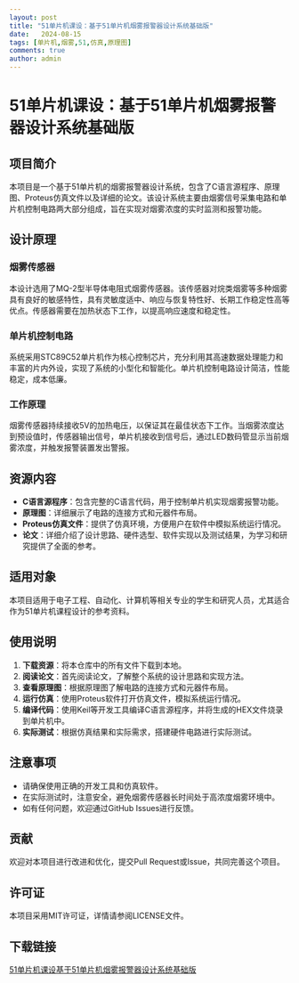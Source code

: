 ```yaml
---
layout: post
title: "51单片机课设：基于51单片机烟雾报警器设计系统基础版"
date:   2024-08-15
tags: [单片机,烟雾,51,仿真,原理图]
comments: true
author: admin
---
```

# 51单片机课设：基于51单片机烟雾报警器设计系统基础版

## 项目简介

本项目是一个基于51单片机的烟雾报警器设计系统，包含了C语言源程序、原理图、Proteus仿真文件以及详细的论文。该设计系统主要由烟雾信号采集电路和单片机控制电路两大部分组成，旨在实现对烟雾浓度的实时监测和报警功能。

## 设计原理

### 烟雾传感器

本设计选用了MQ-2型半导体电阻式烟雾传感器。该传感器对烷类烟雾等多种烟雾具有良好的敏感特性，具有灵敏度适中、响应与恢复特性好、长期工作稳定性高等优点。传感器需要在加热状态下工作，以提高响应速度和稳定性。

### 单片机控制电路

系统采用STC89C52单片机作为核心控制芯片，充分利用其高速数据处理能力和丰富的片内外设，实现了系统的小型化和智能化。单片机控制电路设计简洁，性能稳定，成本低廉。

### 工作原理

烟雾传感器持续接收5V的加热电压，以保证其在最佳状态下工作。当烟雾浓度达到预设值时，传感器输出信号，单片机接收到信号后，通过LED数码管显示当前烟雾浓度，并触发报警装置发出警报。

## 资源内容

- **C语言源程序**：包含完整的C语言代码，用于控制单片机实现烟雾报警功能。
- **原理图**：详细展示了电路的连接方式和元器件布局。
- **Proteus仿真文件**：提供了仿真环境，方便用户在软件中模拟系统运行情况。
- **论文**：详细介绍了设计思路、硬件选型、软件实现以及测试结果，为学习和研究提供了全面的参考。

## 适用对象

本项目适用于电子工程、自动化、计算机等相关专业的学生和研究人员，尤其适合作为51单片机课程设计的参考资料。

## 使用说明

1. **下载资源**：将本仓库中的所有文件下载到本地。
2. **阅读论文**：首先阅读论文，了解整个系统的设计思路和实现方法。
3. **查看原理图**：根据原理图了解电路的连接方式和元器件布局。
4. **运行仿真**：使用Proteus软件打开仿真文件，模拟系统运行情况。
5. **编译代码**：使用Keil等开发工具编译C语言源程序，并将生成的HEX文件烧录到单片机中。
6. **实际测试**：根据仿真结果和实际需求，搭建硬件电路进行实际测试。

## 注意事项

- 请确保使用正确的开发工具和仿真软件。
- 在实际测试时，注意安全，避免烟雾传感器长时间处于高浓度烟雾环境中。
- 如有任何问题，欢迎通过GitHub Issues进行反馈。

## 贡献

欢迎对本项目进行改进和优化，提交Pull Request或Issue，共同完善这个项目。

## 许可证

本项目采用MIT许可证，详情请参阅LICENSE文件。

## 下载链接

[51单片机课设基于51单片机烟雾报警器设计系统基础版](https://pan.quark.cn/s/dbcbc323c3ba)